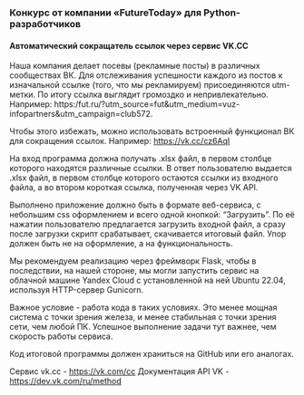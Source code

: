 ### Конкурс от компании «FutureToday» для Python-разработчиков

#### Автоматический сокращатель ссылок через сервис VK.CC
Наша компания делает посевы (рекламные посты) в различных сообществах ВК. Для отслеживания успешности каждого из постов к изначальной ссылке (того, что мы рекламируем) присоединяются utm-метки. По итогу ссылка выглядит громоздко и непривлекательно. Например: https:/fut.ru/?utm_source=fut&utm_medium=vuz-infopartners&utm_campaign=club572.

Чтобы этого избежать, можно использовать встроенный функционал ВК для сокращения ссылок.
Например: https://vk.cc/cz6AqI

На вход программа должна получать .xlsx файл, в первом столбце которого находятся различные ссылки.
В ответ пользователю выдается .xlsx файл, в первом столбце которого остаются ссылки из входного файла, а во втором короткая ссылка, полученная через VK API.

Выполнено приложение должно быть в формате веб-сервиса, с небольшим css оформлением и всего одной кнопкой: “Загрузить”. По её нажатии пользователю предлагается загрузить входной файл, а сразу после загрузки скрипт срабатывает, скачивается итоговый файл. Упор должен быть не на оформление, а на функциональность.

Мы рекомендуем реализацию через фреймворк Flask, чтобы в последствии, на нашей стороне, мы могли запустить сервис на облачной машине Yandex Cloud с установленной на ней Ubuntu 22.04, используя HTTP-сервер Gunicorn.

Важное условие - работа кода в таких условиях. Это менее мощная система с точки зрения железа, и менее стабильная с точки зрения сети, чем любой ПК. Успешное выполнение задачи тут важнее, чем скорость работы сервиса.

Код итоговой программы должен храниться на GitHub или его аналогах.

Сервис vk.cc - https://vk.com/cc
Документация API VK - https://dev.vk.com/ru/method